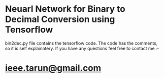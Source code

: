# Neuarl Network for Binary to Decimal Conversion using Tensorflow
bin2dec.py file contains the tensorflow code.
The code has the comments, so it is self explainatery.
If you have any questions feel free to contact me :-
# ieee.tarun@gmail.com

